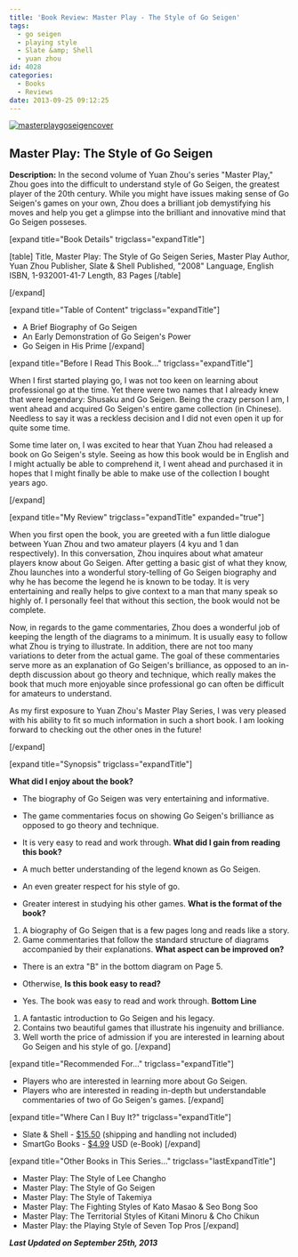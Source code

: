 ```yaml
---
title: 'Book Review: Master Play - The Style of Go Seigen'
tags:
  - go seigen
  - playing style
  - Slate &amp; Shell
  - yuan zhou
id: 4028
categories:
  - Books
  - Reviews
date: 2013-09-25 09:12:25
---
```


[![masterplaygoseigencover](http://www.bengozen.com/wp-content/uploads/2013/09/masterplaygoseigencover.jpg)](http://www.bengozen.com/wp-content/uploads/2013/09/masterplaygoseigencover.jpg)

## Master Play: The Style of Go Seigen

**Description:** In the second volume of Yuan Zhou's series "Master Play," Zhou goes into the difficult to understand style of Go Seigen, the greatest player of the 20th century. While you might have issues making sense of Go Seigen's games on your own, Zhou does a brilliant job demystifying his moves and help you get a glimpse into the brilliant and innovative mind that Go Seigen posseses.

<!--more-->

[expand title="Book Details" trigclass="expandTitle"]

[table]
Title, Master Play: The Style of Go Seigen
Series, Master Play
Author, Yuan Zhou
Publisher, Slate &amp; Shell
Published, "2008"
Language, English
ISBN, 1-932001-41-7
Length, 83 Pages
[/table]

[/expand]

[expand title="Table of Content" trigclass="expandTitle"]

*   A Brief Biography of Go Seigen
*   An Early Demonstration of Go Seigen's Power
*   Go Seigen in His Prime
[/expand]

[expand title="Before I Read This Book..." trigclass="expandTitle"]

When I first started playing go, I was not too keen on learning about professional go at the time. Yet there were two names that I already knew that were legendary: Shusaku and Go Seigen. Being the crazy person I am, I went ahead and acquired Go Seigen's entire game collection (in Chinese). Needless to say it was a reckless decision and I did not even open it up for quite some time.

Some time later on, I was excited to hear that Yuan Zhou had released a book on Go Seigen's style. Seeing as how this book would be in English and I might actually be able to comprehend it, I went ahead and purchased it in hopes that I might finally be able to make use of the collection I bought years ago.

[/expand]

[expand title="My Review" trigclass="expandTitle" expanded="true"]

When you first open the book, you are greeted with a fun little dialogue between Yuan Zhou and two amateur players (4 kyu and 1 dan respectively). In this conversation, Zhou inquires about what amateur players know about Go Seigen. After getting a basic gist of what they know, Zhou launches into a wonderful story-telling of Go Seigen biography and why he has become the legend he is known to be today. It is very entertaining and really helps to give context to a man that many speak so highly of. I personally feel that without this section, the book would not be complete.

Now, in regards to the game commentaries, Zhou does a wonderful job of keeping the length of the diagrams to a minimum. It is usually easy to follow what Zhou is trying to illustrate. In addition, there are not too many variations to deter from the actual game. The goal of these commentaries serve more as an explanation of Go Seigen's brilliance, as opposed to an in-depth discussion about go theory and technique, which really makes the book that much more enjoyable since professional go can often be difficult for amateurs to understand.

As my first exposure to Yuan Zhou's Master Play Series, I was very pleased with his ability to fit so much information in such a short book. I am looking forward to checking out the other ones in the future!

[/expand]

[expand title="Synopsis" trigclass="expandTitle"]

**What did I enjoy about the book?**

*   The biography of Go Seigen was very entertaining and informative.
*   The game commentaries focus on showing Go Seigen's brilliance as opposed to go theory and technique.
*   It is very easy to read and work through.
**What did I gain from reading this book?**

*   A much better understanding of the legend known as Go Seigen.
*   An even greater respect for his style of go.
*   Greater interest in studying his other games.
**What is the format of the book?**

1.  A biography of Go Seigen that is a few pages long and reads like a story.
2.  Game commentaries that follow the standard structure of diagrams accompanied by their explanations.
**What aspect can be improved on?**

*   There is an extra "B" in the bottom diagram on Page 5.
*   Otherwise,
**Is this book easy to read?**

*   Yes. The book was easy to read and work through.
**Bottom Line**

1.  A fantastic introduction to Go Seigen and his legacy.
2.  Contains two beautiful games that illustrate his ingenuity and brilliance.
3.  Well worth the price of admission if you are interested in learning about Go Seigen and his style of go.
[/expand]

[expand title="Recommended For..." trigclass="expandTitle"]

*   Players who are interested in learning more about Go Seigen.
*   Players who are interested in reading in-depth but understandable commentaries of two of Go Seigen's games.
[/expand]

[expand title="Where Can I Buy It?" trigclass="expandTitle"]

*   Slate &amp; Shell - [$15.50](http://www.slateandshell.com/SSYZ006.html) (shipping and handling not included)
*   SmartGo Books - [$4.99](http://www.smartgo.com/books.htm "SmartGo Books") USD (e-Book)
[/expand]

[expand title="Other Books in This Series..." trigclass="lastExpandTitle"]

*   Master Play: The Style of Lee Changho
*   Master Play: The Style of Go Seigen
*   Master Play: The Style of Takemiya
*   Master Play: The Fighting Styles of Kato Masao &amp; Seo Bong Soo
*   Master Play: The Territorial Styles of Kitani Minoru &amp; Cho Chikun
*   Master Play: the Playing Style of Seven Top Pros
[/expand]

_**Last Updated on September 25th, 2013**_
